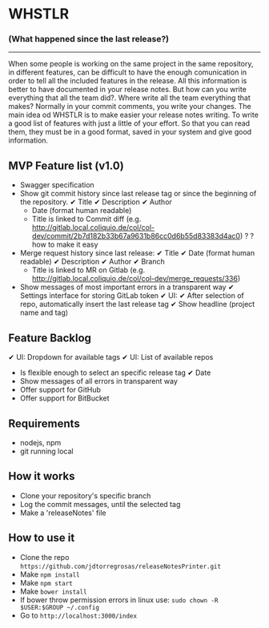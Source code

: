 # WHSTLR
### (What happened since the last release?)

**********************************

When some people is working on the same project in the same repository, in different features, can be difficult to have the enough comunication in order to tell all the included features in the release. All this information is better to have documented in your release notes. But how can you write everything that all the team did?. Where write all the team everything that makes? Normally in your commit comments, you write your changes. The main idea od WHSTLR is to make easier your release notes writing. To write a good list of features with just a little of your effort. So that you can read them, they must be in a good format, saved in your system and give good information.

## MVP Feature list (v1.0)
- Swagger specification
- Show git commit history since last release tag or since the beginning of the repository.
  ✔ Title
  ✔ Description
  ✔ Author
  - Date (format human readable)
  - Title is linked to Commit diff (e.g. http://gitlab.local.coliquio.de/col/col-dev/commit/2b7d182b33b67a9631b86cc0d6b55d83383d4ac0) ? ? how to make it easy
- Merge request history since last release:
  ✔ Title
  ✔ Date (format human readable)
  ✔ Description
  ✔ Author
  ✔ Branch
  - Title is linked to MR on Gitlab (e.g. http://gitlab.local.coliquio.de/col/col-dev/merge_requests/336)
- Show messages of most important errors in a transparent way
✔ Settings interface for storing GitLab token
✔ UI:
  ✔ After selection of repo, automatically insert the last release tag
  ✔ Show headline (project name and tag)

## Feature Backlog
✔ UI: Dropdown for available tags
✔ UI: List of available repos
- Is flexible enough to select an specific release tag
✔ Date
- Show messages of all errors in transparent way
- Offer support for GitHub
- Offer support for BitBucket

## Requirements
* nodejs, npm
* git running local

## How it works
* Clone your repository's specific branch
* Log the commit messages, until the selected tag
* Make a 'releaseNotes' file

## How to use it
* Clone the repo `https://github.com/jdtorregrosas/releaseNotesPrinter.git`
* Make `npm install`
* Make  `npm start`
* Make `bower install`
 * If bower throw permission errors in linux use: `sudo chown -R $USER:$GROUP ~/.config`
* Go to `http://localhost:3000/index`
